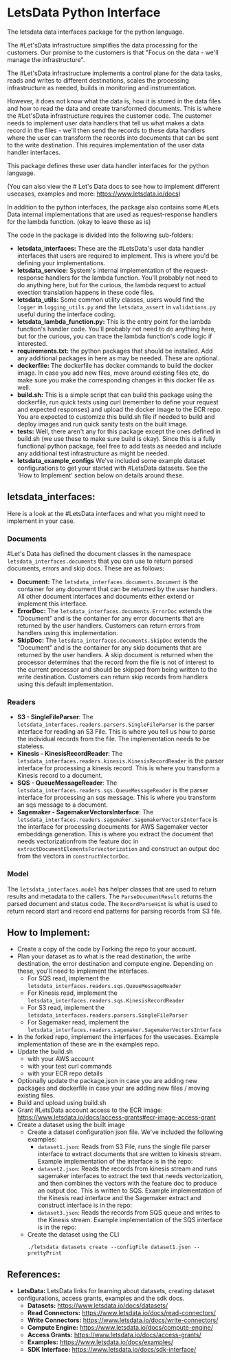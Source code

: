 # LetsData Python Interface
The letsdata data interfaces package for the python language.

The #Let'sData infrastructure simplifies the data processing for the customers. Our promise to the customers is that "Focus on the data - we'll manage the infrastructure".

The #Let'sData infrastructure implements a control plane for the data tasks, reads and writes to different destinations, scales the processing infrastructure as needed, builds in monitoring and instrumentation. 

However, it does not know what the data is, how it is stored in the data files and how to read the data and create transformed documents. This is where the #Let'sData infrastructure requires the customer code.
The customer needs to implement user data handlers that tell us what makes a data record in the files - we'll then send the records to these data handlers where the user can transform the records into documents that can be sent to the write destination. This requires implementation of the user data handler interfaces. 

This package defines these user data handler interfaces for the python language. 

(You can also view the # Let's Data docs to see how to implement different usecases, examples and more: https://www.letsdata.io/docs)

In addition to the python interfaces, the package also contains some #Lets Data internal implementations that are used as request-response handlers for the lambda function. (okay to leave these as is)

The code in the package is divided into the following sub-folders:
* **letsdata_interfaces:** These are the #LetsData's user data handler interfaces that users are required to implement. This is where you'd be defining your implementations. 
* **letsdata_service:** System's internal implementation of the request-response handlers for the lambda function. You'll probably not need to do anything here, but for the curious, the lambda request to actual exection translation happens in these code files. 
* **letsdata_utils:** Some common utility classes, users would find the `logger` in `logging_utils.py` and the `letsdata_assert` in `validations.py` useful during the interface coding.
* **letsdata_lambda_function.py:** This is the entry point for the lambda function's handler code.  You'll probably not need to do anything here, but for the curious, you can trace the lambda function's code logic if interested.
* **requirements.txt:** the python packages that should be installed. Add any additional packages in here as may be needed. These are optional. 
* **dockerfile:** The dockerfile has docker commands to build the docker image. In case you add new files, move around existing files etc, do make sure you make the corresponding changes in this docker file as well. 
* **build.sh:** This is a simple script that can build this package using the dockerfile, run quick tests using curl (remember to define your request and expected responses) and upload the docker image to the ECR repo. You are expected to customize this build.sh file if needed to build and deploy images and run quick sanity tests on the built image. 
* **tests:** Well, there aren't any for this package except the ones defined in build.sh (we use these to make sure build is okay). Since this is a fully functional python package, feel free to add tests as needed and include any additional test infrastructure as might be needed. 
* **letsdata_example_configs** We've included some example dataset configurations to get your started with #LetsData datasets. See the 'How to Implement' section below on details around these. 

## letsdata_interfaces:
Here is a look at the #LetsData interfaces and what you might need to implement in your case.

### Documents
#Let's Data has defined the document classes in the namespace `letsdata_interfaces.documents` that you can use to return parsed documents, errors and skip docs. These are as follows:
* **Document:** The `letsdata_interfaces.documents.Document` is the container for any document that can be returned by the user handlers. All other document interfaces and documents either extend or implement this interface.
* **ErrorDoc:** The `letsdata_interfaces.documents.ErrorDoc` extends the "Document" and is the container for any error documents that are returned by the user handlers. Customers can return errors from handlers using this implementation.
* **SkipDoc:** The `letsdata_interfaces.documents.SkipDoc` extends the "Document" and is the container for any skip documents that are returned by the user handlers. A skip document is returned when the processor determines that the record from the file is not of interest to the current processor and should be skipped from being written to the write destination. Customers can return skip records from handlers using this default implementation.

### Readers
* **S3 - SingleFileParser**: The `letsdata_interfaces.readers.parsers.SingleFileParser` is the parser interface for reading an S3 File. This is where you tell us how to parse the individual records from the file. The implementation needs to be stateless.
* **Kinesis - KinesisRecordReader**: The `letsdata_interfaces.readers.kinesis.KinesisRecordReader` is the parser interface for processing a kinesis record. This is where you transform a Kinesis record to a document.
* **SQS - QueueMessageReader**: The `letsdata_interfaces.readers.sqs.QueueMessageReader` is the parser interface for processing an sqs message. This is where you transform an sqs message to a document.
* **Sagemaker - SagemakerVectorsInterface**: The `letsdata_interfaces.readers.sagemaker.SagemakerVectorsInterface` is the interface for processing documents for AWS Sagemaker vector embeddings generation. This is where you extract the document that needs vectorizationfrom the feature doc in `extractDocumentElementsForVectorization` and construct an output doc from the vectors in `constructVectorDoc`.

### Model
The `letsdata_interfaces.model` has helper classes that are used to return results and metadata to the callers. The `ParseDocumentResult` returns the parsed document and status code. The `RecordParseHint` is what is used to return record start and record end patterns for parsing records from S3 file. 

## How to Implement:
* Create a copy of the code by Forking the repo to your account. 
* Plan your dataset as to what is the read destination, the write destination, the error destination and compute engine. Depending on these, you'll need to implement the interfaces. 
    * For SQS read, implement the `letsdata_interfaces.readers.sqs.QueueMessageReader`
    * For Kinesis read, implement the `letsdata_interfaces.readers.sqs.KinesisRecordReader`
    * For S3 read, implement the `letsdata_interfaces.readers.parsers.SingleFileParser`
    * For Sagemaker read, implement the `letsdata_interfaces.readers.sagemaker.SagemakerVectorsInterface`
* In the forked repo, implement the interfaces for the usecases. Example implementation of these are in the examples repo.
* Update the build.sh 
    * with your AWS account 
    * with your test curl commands
    * with your ECR repo details
* Optionally update the package.json in case you are adding new packages and dockerfile in case your are adding new files / moving existing files. 
* Build and upload using build.sh
* Grant #LetsData account access to the ECR Image: https://www.letsdata.io/docs/access-grants#ecr-image-access-grant 
* Create a dataset using the built image
    * Create a dataset configuration json file. We've included the following examples:
        * `dataset1.json`: Reads from S3 File, runs the single file parser interface to extract documents that are written to kinesis stream. Example implementation of the interface is in the repo:   
        * `dataset2.json`: Reads the records from kinesis stream and runs sagemaker interfaces to extract the text that needs vectorization, and then combines the vectors with the feature doc to produce an output doc. This is written to SQS. Example implementation of the Kinesis read interface and the Sagemaker extract and construct interface is in the repo:    
        * `dataset3.json`: Reads the records from SQS queue and writes to the Kinesis stream. Example implementation of the SQS interface is in the repo:
    * Create the dataset using the CLI
        ```
        ./letsdata datasets create --configFile dataset1.json --prettyPrint
        ```

## References:
* **LetsData:** LetsData links for learning about datasets, creating dataset configurations, access grants, examples and the sdk docs.
    * **Datasets:** https://www.letsdata.io/docs/datasets/
    * **Read Connectors:** https://www.letsdata.io/docs/read-connectors/
    * **Write Connectors:** https://www.letsdata.io/docs/write-connectors/
    * **Compute Engine:** https://www.letsdata.io/docs/compute-engine/
    * **Access Grants:** https://www.letsdata.io/docs/access-grants/
    * **Examples:** https://www.letsdata.io/docs/examples/
    * **SDK Interface:** https://www.letsdata.io/docs/sdk-interface/
    


